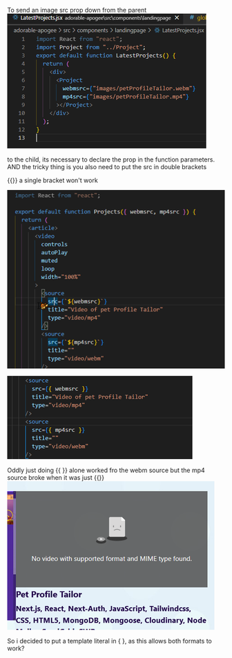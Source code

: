 To send an image src prop down from the parent
![Alt text](image.png)

to the child, its necessary to declare the prop in the function parameters. AND the tricky thing is you also need to put the src in double brackets

{{}}
a single bracket won't work

![Alt text](image-1.png)

![Alt text](image-2.png)

Oddly just doing {{ }} alone worked fro the webm source but the mp4 source broke when it was just {{}}
![](image-3.png)

So i decided to put a template literal in { }, as this allows both formats to work?

